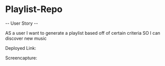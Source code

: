 # Playlist-Repo


-- User Story --

AS a user
I want to generate a playlist based off of certain criteria
SO I can discover new music

Deployed Link: 

Screencapture: 
<br>